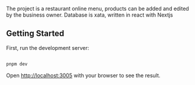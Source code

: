 The project is a restaurant online menu, products can be added and edited by the business owner. Database is xata, written in react with Nextjs

## Getting Started

First, run the development server:

```bash

pnpm dev

```

Open [http://localhost:3005](http://localhost:3005) with your browser to see the result.


